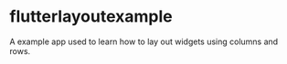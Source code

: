# flutterlayoutexample

A example app used to learn how to lay out widgets using columns and rows.


